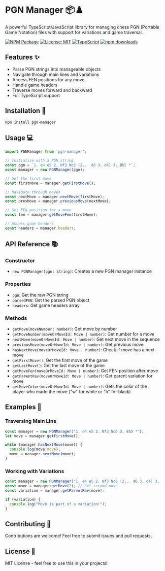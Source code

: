 # PGN Manager 📦♟️

A powerful TypeScript/JavaScript library for managing chess PGN (Portable Game Notation) files with support for variations and game traversal.

[![NPM Package](https://img.shields.io/npm/v/pgn-manager.svg)](https://www.npmjs.com/package/pgn-manager)
[![License: MIT](https://img.shields.io/badge/License-MIT-yellow.svg)](https://opensource.org/licenses/MIT)
[![TypeScript](https://img.shields.io/badge/TypeScript-Ready-blue.svg)](https://www.typescriptlang.org/)
[![npm downloads](https://img.shields.io/npm/dm/pgn-manager.svg)](https://www.npmjs.com/package/pgn-manager)


## Features ✨
- Parse PGN strings into manageable objects
- Navigate through main lines and variations
- Access FEN positions for any move
- Handle game headers
- Traverse moves forward and backward
- Full TypeScript support

## Installation 🚀

```console
npm install pgn-manager
```

## Usage 💻

```typescript
import PGNManager from 'pgn-manager';

// Initialize with a PGN string
const pgn = `1. e4 e5 2. Nf3 Nc6 (2... d6 3. d4) 3. Bb5 *`;
const manager = new PGNManager(pgn);

// Get the first move
const firstMove = manager.getFirstMove();

// Navigate through moves
const nextMove = manager.nextMove(firstMove);
const prevMove = manager.previousMove(nextMove);

// Get FEN position for a move
const fen = manager.getMoveFen(firstMove);

// Access game headers
const headers = manager.headers;
```

## API Reference 📚

### Constructor
- `new PGNManager(pgn: string)`: Creates a new PGN manager instance

### Properties
- `pgn`: Get the raw PGN string
- `parsedPGN`: Get the parsed PGN object
- `headers`: Get game headers array

### Methods
- `getMove(moveNumber: number)`: Get move by number
- `getMoveNumber(moveOrMoveId: Move | number)`: Get number for a move
- `nextMove(moveOrMoveId: Move | number)`: Get next move in the sequence
- `previousMove(moveOrMoveId: Move | number)`: Get previous move
- `hasNextMove(moveOrMoveId: Move | number)`: Check if move has a next move
- `getFirstMove()`: Get the first move of the game
- `getLastMove()`: Get the last move of the game
- `getMoveFen(moveOrMoveId: Move | number)`: Get FEN position after move
- `getParentRav(moveOrMoveId: Move | number)`: Get parent variation for move
- `getMoveColor(moveOrMoveId: Move | number)`: Gets the color of the player who made the move ("w" for white or "b" for black)

## Examples 🎯

### Traversing Main Line

```typescript
const manager = new PGNManager("1. e4 e5 2. Nf3 Nc6 3. Bb5 *");
let move = manager.getFirstMove();

while (manager.hasNextMove(move)) {
  console.log(move.move);
  move = manager.nextMove(move);
}
```

### Working with Variations

```typescript
const manager = new PGNManager("1. e4 e5 2. Nf3 Nc6 (2... d6 3. d4) 3. Bb5 *");
const move = manager.getMove(2); // Get second move
const variation = manager.getParentRav(move);

if (variation) {
  console.log("Move is part of a variation!");
}
```

## Contributing 🤝
Contributions are welcome! Feel free to submit issues and pull requests.

## License 📄
MIT License - feel free to use this in your projects!
